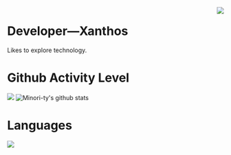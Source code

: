 <img align="right" src="https://count.getloli.com/get/@:Crane-R?theme=asoul">

# Developer—Xanthos

Likes to explore technology.

# Github Activity Level

[![](https://activity-graph.herokuapp.com/graph?username=Crane-R&theme=dracula)](https://github.com/ashutosh00710/github-readme-activity-graph)
![Minori-ty's github stats](https://github-readme-stats.vercel.app/api?username=Crane-R&show_icons=true&theme=vue)

# Languages
![](https://github-readme-stats.vercel.app/api/top-langs/?username=Crane-R&layout=compact&langs_count=6)
